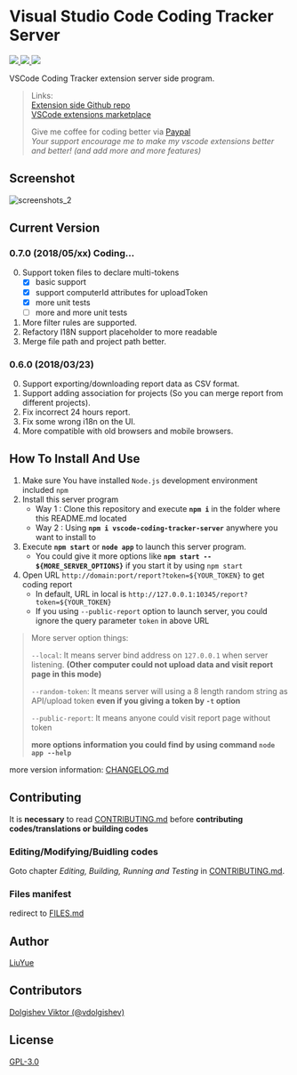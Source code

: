 # Visual Studio Code Coding Tracker Server

<a href="https://www.npmjs.com/package/vscode-coding-tracker-server">
<img src="https://img.shields.io/npm/v/vscode-coding-tracker-server.svg?style=flat-square" />
</a>
<a href="https://travis-ci.org/hangxingliu/vscode-coding-tracker-server">
<img src="https://img.shields.io/travis/hangxingliu/vscode-coding-tracker-server/master.svg?style=flat-square&label=master" />
</a>
<a href="https://travis-ci.org/hangxingliu/vscode-coding-tracker-server">
<img src="https://img.shields.io/travis/hangxingliu/vscode-coding-tracker-server/develop.svg?style=flat-square&label=dev" />
</a>

VSCode Coding Tracker extension server side program.    

> Links:  
> [Extension side Github repo](https://github.com/hangxingliu/vscode-coding-tracker)   
> [VSCode extensions marketplace](https://marketplace.visualstudio.com/items?itemName=hangxingliu.vscode-coding-tracker)   
>
> Give me coffee for coding better via [Paypal](https://www.paypal.me/hangxingliu)   
> *Your support encourage me to make my vscode extensions better and better! (and add more and more features)*

## Screenshot

![screenshots_2](screenshots/2.jpg)

## Current Version

### 0.7.0 (2018/05/xx) **Coding...**

0. Support token files to declare multi-tokens
	- [x] basic support
	- [x] support computerId attributes for uploadToken
	- [x] more unit tests
	- [ ] more and more unit tests
1. More filter rules are supported.
2. Refactory I18N support placeholder to more readable
3. Merge file path and project path better.

### 0.6.0 (2018/03/23)

0. Support exporting/downloading report data as CSV format.
1. Support adding association for projects (So you can merge report from different projects).
2. Fix incorrect 24 hours report.
3. Fix some wrong i18n on the UI.
4. More compatible with old browsers and mobile browsers.

## How To Install And Use

1. Make sure You have installed `Node.js` development environment included `npm`
2. Install this server program
	- Way 1 : Clone this repository and execute **`npm i`** in the folder where this README.md located 
	- Way 2 : Using **`npm i vscode-coding-tracker-server`** anywhere you want to install to
3. Execute **`npm start`** or **`node app`** to launch this server program. 
	- You could give it more options like **`npm start -- ${MORE_SERVER_OPTIONS}`** if you start it by using `npm start`
4. Open URL `http://domain:port/report?token=${YOUR_TOKEN}` to get coding report
	- In default, URL in local is `http://127.0.0.1:10345/report?token=${YOUR_TOKEN}`
	- If you using `--public-report` option to launch server, you could ignore the query parameter `token` in above URL

> More server option things:
>
> `--local`: It means server bind address on `127.0.0.1` when server listening.
> **(Other computer could not upload data and visit report page in this mode)**
>
> `--random-token`: It means server will using a 8 length random string as API/upload token
>  **even if you giving a token by `-t` option**
>
> `--public-report`: It means anyone could visit report page without token
> 
> **more options information you could find by using command `node app --help`**

more version information: [CHANGELOG.md](CHANGELOG.md)

## Contributing

It is **necessary** to read [CONTRIBUTING.md](CONTRIBUTING.md) before **contributing codes/translations or building codes**

### Editing/Modifying/Buidling codes

Goto chapter *Editing, Building, Running and Testing* in [CONTRIBUTING.md](CONTRIBUTING.md).

### Files manifest

redirect to [FILES.md](docs/FILES.md)

## Author

[LiuYue](https://github.com/hangxingliu)

## Contributors

[Dolgishev Viktor (@vdolgishev)][vdolgishev]

## License

[GPL-3.0](LICENSE)

[vdolgishev]: https://github.com/vdolgishev
